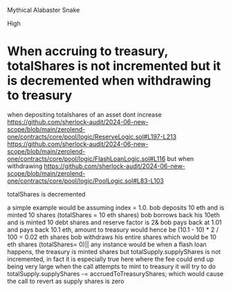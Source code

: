 Mythical Alabaster Snake

High

# When accruing to treasury, totalShares is not incremented but it is decremented when withdrawing to treasury

when depositing totalshares of an asset dont increase 
https://github.com/sherlock-audit/2024-06-new-scope/blob/main/zerolend-one/contracts/core/pool/logic/ReserveLogic.sol#L197-L213
https://github.com/sherlock-audit/2024-06-new-scope/blob/main/zerolend-one/contracts/core/pool/logic/FlashLoanLogic.sol#L116
but when withdrawing 
https://github.com/sherlock-audit/2024-06-new-scope/blob/main/zerolend-one/contracts/core/pool/logic/PoolLogic.sol#L83-L103 

totalShares is decremented 

a simple example would be assuming index = 1.0. bob deposits 10 eth
and is minted 10 shares (totalShares = 10 eth shares)
bob borrows back his 10eth and is minted 10 debt shares 
and reserve factor is 2&
bob pays back at 1.01 and pays back 10.1 eth, amount to treasury would hence be (10.1 - 10) * 2 / 100 = 0.02 eth shares 
bob withdraws his entire shares which would be 10 eth shares (totalShares= 0)||
any instance would be when a flash loan happens, the treasury is minted shares but totalSupply.supplyShares is not incremented, in fact it is especially true here where the fee could end up being very large
when the call attempts to mint to treasury it will try to do totalSupply.supplyShares -= accruedToTreasuryShares; which would cause the call to revert as supply shares is zero 

